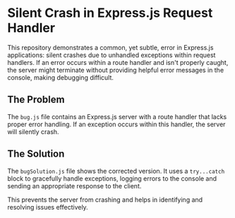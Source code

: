 # Silent Crash in Express.js Request Handler

This repository demonstrates a common, yet subtle, error in Express.js applications: silent crashes due to unhandled exceptions within request handlers.  If an error occurs within a route handler and isn't properly caught, the server might terminate without providing helpful error messages in the console, making debugging difficult.

## The Problem

The `bug.js` file contains an Express.js server with a route handler that lacks proper error handling. If an exception occurs within this handler, the server will silently crash.

## The Solution

The `bugSolution.js` file shows the corrected version.  It uses a `try...catch` block to gracefully handle exceptions, logging errors to the console and sending an appropriate response to the client.

This prevents the server from crashing and helps in identifying and resolving issues effectively.